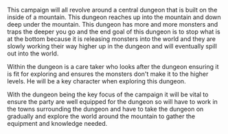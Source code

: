 This campaign will all revolve around a central dungeon that is built on the inside of a mountain. This dungeon reaches up into the mountain and down deep under the mountain. This dungeon has more and more monsters and traps the deeper you go and the end goal of this dungeon is to stop what is at the bottom because it is releasing monsters into the world and they are slowly working their way higher up in the dungeon and will eventually spill out into the world.

Within the dungeon is a care taker who looks after the dungeon ensuring it is fit for exploring and ensures the monsters don't make it to the higher levels. He will be a key character when exploring this dungeon.

With the dungeon being the key focus of the campaign it will be vital to ensure the party are well equipped for the dungeon so will have to work in the towns surrounding the dungeon and have to take the dungeon on gradually and explore the world around the mountain to gather the equipment and knowledge needed.